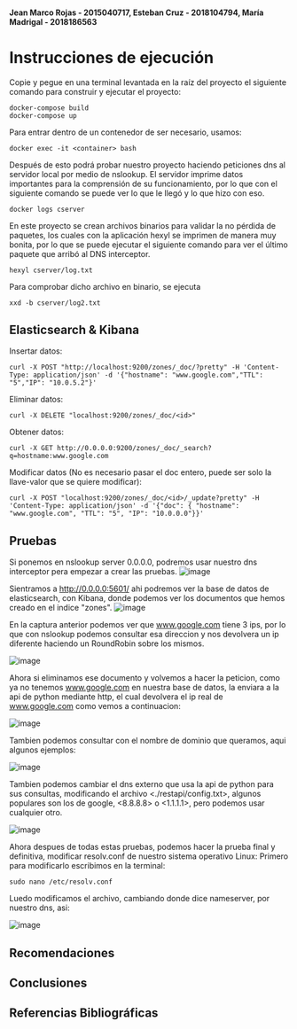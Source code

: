 #### Jean Marco Rojas - 2015040717, Esteban Cruz - 2018104794, María Madrigal - 2018186563

# Instrucciones de ejecución
Copie y pegue en una terminal levantada en la raíz del proyecto el siguiente comando para construir y ejecutar el proyecto:
```
docker-compose build
docker-compose up
```

Para entrar dentro de un contenedor de ser necesario, usamos:
```
docker exec -it <container> bash
```

Después de esto podrá probar nuestro proyecto haciendo peticiones dns al servidor local por medio de nslookup.
El servidor imprime datos importantes para la comprensión de su funcionamiento, por lo que con el siguiente comando se puede ver lo que le llegó y lo que hizo con eso.
```
docker logs cserver
```
En este proyecto se crean archivos binarios para validar la no pérdida de paquetes, los cuales con la aplicación hexyl se imprimen de manera muy bonita, por lo que se puede ejecutar el siguiente comando para ver el último paquete que arribó al DNS interceptor.
```
hexyl cserver/log.txt
```
Para comprobar dicho archivo en binario, se ejecuta
```
xxd -b cserver/log2.txt
```

## Elasticsearch & Kibana

Insertar datos:
```
curl -X POST "http://localhost:9200/zones/_doc/?pretty" -H 'Content-Type: application/json' -d '{"hostname": "www.google.com","TTL": "5","IP": "10.0.5.2"}'
```

Eliminar datos:
```
curl -X DELETE "localhost:9200/zones/_doc/<id>"
```

Obtener datos: 
```
curl -X GET http://0.0.0.0:9200/zones/_doc/_search?q=hostname:www.google.com
```

Modificar datos (No es necesario pasar el doc entero, puede ser solo la llave-valor que se quiere modificar):
```
curl -X POST "localhost:9200/zones/_doc/<id>/_update?pretty" -H 'Content-Type: application/json' -d '{"doc": { "hostname": "www.google.com", "TTL": "5", "IP": "10.0.0.0"}}'
```

## Pruebas

Si ponemos en nslookup server 0.0.0.0, podremos usar nuestro dns interceptor pera empezar a crear las pruebas.
![image](https://user-images.githubusercontent.com/15478613/171777588-bb6fa653-6788-4197-8689-b1577c5d73aa.png)

Sientramos a http://0.0.0.0:5601/ ahi podremos ver la base de datos de elasticsearch, con Kibana, donde podemos ver los documentos que hemos creado en el indice "zones".
![image](https://user-images.githubusercontent.com/15478613/171777775-c3dec8b2-482e-47ab-921f-e46e2745e473.png)

En la captura anterior podemos ver que www.google.com tiene 3 ips, por lo que con nslookup podemos consultar esa direccion y nos devolvera un ip diferente haciendo un RoundRobin sobre los mismos.

![image](https://user-images.githubusercontent.com/15478613/171778125-7b54132d-2244-4943-abfd-417158f608e7.png)

Ahora si eliminamos ese documento y volvemos a hacer la peticion, como ya no tenemos www.google.com en nuestra base de datos, la enviara a la api de python mediante http, el cual devolvera el ip real de www.google.com como vemos a continuacion:

![image](https://user-images.githubusercontent.com/15478613/171778536-0e100713-c4b2-443c-8bc3-b9149c73d413.png)

Tambien podemos consultar con el nombre de dominio que queramos, aqui algunos ejemplos:

![image](https://user-images.githubusercontent.com/15478613/171779021-103b7389-931c-4d49-b49c-a951e182dc06.png)

Tambien podemos cambiar el dns externo que usa la api de python para sus consultas, modificando el archivo <./restapi/config.txt>, algunos populares son los de google, <8.8.8.8> o <1.1.1.1>, pero podemos usar cualquier otro.

![image](https://user-images.githubusercontent.com/15478613/171779358-9dade826-dbe8-417c-b9b3-0e2ff7b5e72c.png)

Ahora despues de todas estas pruebas, podemos hacer la prueba final y definitiva, modificar resolv.conf de nuestro sistema operativo Linux:
Primero para modificarlo escribimos en la terminal:
```
sudo nano /etc/resolv.conf
```

Luedo modificamos el archivo, cambiando donde dice nameserver, por nuestro dns, asi:

![image](https://user-images.githubusercontent.com/15478613/171779956-81066bb5-a149-47de-a005-313b81726dce.png)


## Recomendaciones

## Conclusiones

## Referencias Bibliográficas
